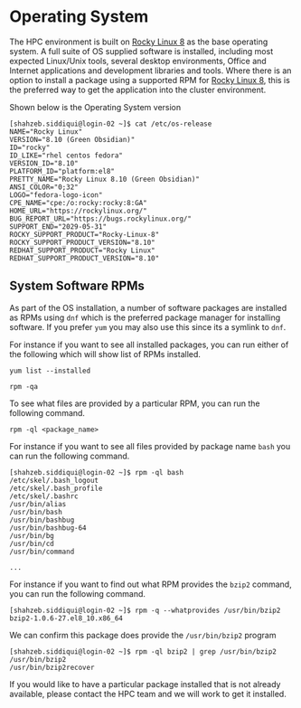 # Operating System

The HPC environment is built on [Rocky Linux 8](https://rockylinux.org/) as the
base operating system. A full suite of OS supplied software is installed,
including most expected Linux/Unix tools, several desktop environments, Office
and Internet applications and development libraries and tools. Where there is
an option to install a package using a supported RPM for [Rocky Linux
8](https://rockylinux.org/), this is the preferred way to get the application
into the cluster environment. 

Shown below is the Operating System version

```console
[shahzeb.siddiqui@login-02 ~]$ cat /etc/os-release
NAME="Rocky Linux"
VERSION="8.10 (Green Obsidian)"
ID="rocky"
ID_LIKE="rhel centos fedora"
VERSION_ID="8.10"
PLATFORM_ID="platform:el8"
PRETTY_NAME="Rocky Linux 8.10 (Green Obsidian)"
ANSI_COLOR="0;32"
LOGO="fedora-logo-icon"
CPE_NAME="cpe:/o:rocky:rocky:8:GA"
HOME_URL="https://rockylinux.org/"
BUG_REPORT_URL="https://bugs.rockylinux.org/"
SUPPORT_END="2029-05-31"
ROCKY_SUPPORT_PRODUCT="Rocky-Linux-8"
ROCKY_SUPPORT_PRODUCT_VERSION="8.10"
REDHAT_SUPPORT_PRODUCT="Rocky Linux"
REDHAT_SUPPORT_PRODUCT_VERSION="8.10"
```

## System Software RPMs

As part of the OS installation, a number of software packages are installed as RPMs using `dnf` which is the preferred package manager for installing software. If 
you prefer `yum` you may also use this since its a symlink to `dnf`. 

For instance if you want to see all installed packages, you can run either of the following which will show list of RPMs installed. 

```console
yum list --installed

rpm -qa
```

To see what files are provided by a particular RPM, you can run the following command. 

```console
rpm -ql <package_name>
```

For instance if you want to see all files provided by package name `bash` you can run the following command. 

```console
[shahzeb.siddiqui@login-02 ~]$ rpm -ql bash
/etc/skel/.bash_logout
/etc/skel/.bash_profile
/etc/skel/.bashrc
/usr/bin/alias
/usr/bin/bash
/usr/bin/bashbug
/usr/bin/bashbug-64
/usr/bin/bg
/usr/bin/cd
/usr/bin/command

...
```

For instance if you want to find out what RPM provides the `bzip2` command, you can run the following command. 

```console
[shahzeb.siddiqui@login-02 ~]$ rpm -q --whatprovides /usr/bin/bzip2
bzip2-1.0.6-27.el8_10.x86_64
```

We can confirm this package does provide the `/usr/bin/bzip2` program

```console
[shahzeb.siddiqui@login-02 ~]$ rpm -ql bzip2 | grep /usr/bin/bzip2
/usr/bin/bzip2
/usr/bin/bzip2recover
```

If you would like to have a particular package installed that is not already available, please contact the HPC team and we will work to get it installed.
